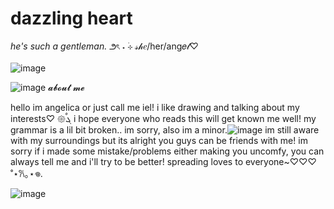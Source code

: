 # dazzling heart
*he's such a gentleman.* ౨ৎ ˖ ࣪⊹ 𝓈𝒽𝑒/her/ang𝑒𝓁♡


![image](https://github.com/user-attachments/assets/0a12fb13-7dec-4234-9499-4fbe7cf4e5bc) 


![image](https://github.com/user-attachments/assets/fb73ab91-4fec-4a5a-82a3-dffaa8046205) 𝓪𝓫𝓸𝓾𝓽 𝓶𝓮


hello im angelica or just call me iel! i like drawing and talking about my interests♡
           𑁍ࠬܓ     i hope everyone who reads this will get known me well! my grammar is a lil bit broken.. im sorry, also im a minor.![image](https://github.com/user-attachments/assets/6e16a662-ce52-49ee-8f06-02e208cc45c8)
 im still aware with my surroundings but its alright you guys can be friends with me! im sorry if i made some mistake/problems either making you uncomfy, you can always tell me and i'll try to be better! spreading loves to everyone~♡♡♡ ˚⋆𐙚｡⋆𖦹.



           
![image](https://github.com/user-attachments/assets/8238e6aa-0d99-4dae-8618-2c90eaf36e27)
